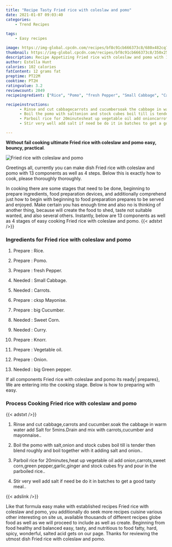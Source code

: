 ```yaml
---
title: "Recipe Tasty Fried rice with coleslaw and pomo"
date: 2021-01-07 09:03:40
categories:
    - Trend Recipes
    
tags:
    - Easy recipes

image: https://img-global.cpcdn.com/recipes/bf8c91cb666373c8/680x482cq70/fried-rice-with-coleslaw-and-pomo-recipe-main-photo.jpg
thumbnail: https://img-global.cpcdn.com/recipes/bf8c91cb666373c8/350x250cq70/fried-rice-with-coleslaw-and-pomo-recipe-main-photo.jpg
description: Recipe Appetizing Fried rice with coleslaw and pomo with 13 ingredients and 4 stages of easy cooking.
author: Estella Hunt
calories: 102 calories
fatContent: 12 grams fat
preptime: PT22M
cooktime: PT2H
ratingvalue: 3.2
reviewcount: 2049
recipeingredient: ["Rice", "Pomo", "fresh Pepper", "Small Cabbage", "Carrots", "cksp Mayonise", "big Cucumber", "Sweet Corn", "Curry", "Knorr", "Vegetable oil", "Onion", "big Green pepper"]

recipeinstructions: 
      - Rinse and cut cabbagecarrots and cucumbersoak the cabbage in warm water add Salt for 5minsDrain and mix with carrotscucumber and mayonnaise 
      - Boil the pomo with saltonion and stock cubes boil till is tender then blend roughly and boil together with it adding salt and onion 
      - Parboil rice for 20minutesheat up vegetable oil add onioncarrotssweet corngreen peppergarlicginger and stock cubes fry and pour in the parboiled rice 
      - Stir very well add salt if need be do it in batches to get a good tasty meal

---
```




**Without fail cooking ultimate Fried rice with coleslaw and pomo easy, bouncy, practical**. 


![Fried rice with coleslaw and pomo](https://img-global.cpcdn.com/recipes/bf8c91cb666373c8/680x482cq70/fried-rice-with-coleslaw-and-pomo-recipe-main-photo.jpg "Fried rice with coleslaw and pomo")




Greetings all, currently you can make dish Fried rice with coleslaw and pomo with 13 components as well as 4 steps. Below this is exactly how to cook, please thoroughly thoroughly.

In cooking there are some stages that need to be done, beginning to prepare ingredients, food preparation devices, and additionally comprehend just how to begin with beginning to food preparation prepares to be served and enjoyed. Make certain you has enough time and also no is thinking of another thing, because will create the food to shed, taste not suitable wanted, and also several others. Instantly, below are 13 components as well as 4 stages of easy cooking Fried rice with coleslaw and pomo.
{{< adstxt />}}

### Ingredients for Fried rice with coleslaw and pomo


1. Prepare  : Rice.

1. Prepare  : Pomo.

1. Prepare  : fresh Pepper.

1. Needed  : Small Cabbage.

1. Needed  : Carrots.

1. Prepare  : cksp Mayonise.

1. Prepare  : big Cucumber.

1. Needed  : Sweet Corn.

1. Needed  : Curry.

1. Prepare  : Knorr.

1. Prepare  : Vegetable oil.

1. Prepare  : Onion.

1. Needed  : big Green pepper.



If all components Fried rice with coleslaw and pomo its ready| prepares}, We are entering into the cooking stage. Below is how to preparing with easy.

### Process Cooking Fried rice with coleslaw and pomo

{{< adstxt />}}


1. Rinse and cut cabbage,carrots and cucumber.soak the cabbage in warm water add Salt for 5mins.Drain and mix with carrots,cucumber and mayonnaise..



1. Boil the pomo with salt,onion and stock cubes boil till is tender then blend roughly and boil together with it adding salt and onion..



1. Parboil rice for 20minutes,heat up vegetable oil add onion,carrots,sweet corn,green pepper,garlic,ginger and stock cubes fry and pour in the parboiled rice..



1. Stir very well add salt if need be do it in batches to get a good tasty meal..





{{< adslink />}}

Like that formula easy make with established recipes Fried rice with coleslaw and pomo, you additionally do seek more recipes cuisine various other interesting on site us, available thousands of different recipes globe food as well as we will proceed to include as well as create. Beginning from food healthy and balanced easy, tasty, and nutritious to food fatty, hard, spicy, wonderful, salted acid gets on our page. Thanks for reviewing the utmost dish Fried rice with coleslaw and pomo.

